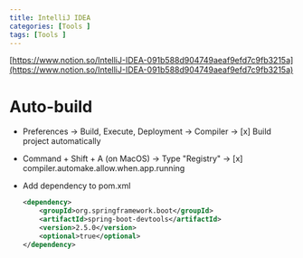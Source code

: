 ```yaml
---
title: IntelliJ IDEA
categories: [Tools ]
tags: [Tools ]
---
```


[https://www.notion.so/IntelliJ-IDEA-091b588d904749aeaf9efd7c9fb3215a](https://www.notion.so/IntelliJ-IDEA-091b588d904749aeaf9efd7c9fb3215a)


# Auto-build

- Preferences → Build, Execute, Deployment → Compiler → [x] Build project automatically
- Command + Shift + A (on MacOS) → Type "Registry" → [x] compiler.automake.allow.when.app.running
- Add dependency to pom.xml

	```xml
	<dependency>
		<groupId>org.springframework.boot</groupId>
		<artifactId>spring-boot-devtools</artifactId>
		<version>2.5.0</version>
		<optional>true</optional>
	</dependency>
	```

